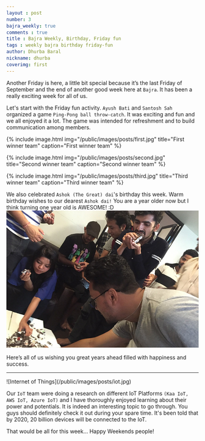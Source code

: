 ```yaml
---
layout : post
number: 3
bajra_weekly: true
comments : true
title : Bajra Weekly, Birthday, Friday fun
tags : weekly bajra birthday friday-fun
author: Dhurba Baral
nickname: dhurba
coverimg: first
---
```


Another Friday is here, a little bit special because it’s the last Friday of September and the end of another good week here at `Bajra`.
It has been a really exciting week for all of us.

Let's start with the Friday fun activity. `Ayush Bati` and `Santosh Sah` organized a  game `Ping-Pong ball throw-catch`. It was exciting and fun and we all enjoyed it a lot. The game was intended for refreshment and to build communication among members.

{% include image.html
            img="/public/images/posts/first.jpg"
            title="First winner team"
            caption="First winner team" %}



{% include image.html
            img="/public/images/posts/second.jpg"
            title="Second winner team"
            caption="Second winner team" %}

{% include image.html
            img="/public/images/posts/third.jpg"
            title="Third winner team"
            caption="Third winner team" %}

We also celebrated `Ashok (The Great) dai`'s birthday this week.
Warm birthday wishes to our dearest `Ashok dai!` You are a year older now but I think turning one year old is AWESOME! :D
![Ashok dai's Birthday](/public/images/posts/ashok_dai2.jpg)

Here’s all of us wishing you great years ahead filled with happiness and success.


<hr />
![Internet of Things](/public/images/posts/iot.jpg)

Our `IoT` team were doing a research on different IoT Platforms `(Kaa IoT, AWS IoT, Azure IoT)` and I have thoroughly enjoyed learning about their power and potentials.
It is indeed an interesting topic to go through.  You guys should  definitely check it out during your spare time. It's been told that by 2020, 20 billion devices will be connected to the IoT.

That would be all for this week… Happy Weekends people!
